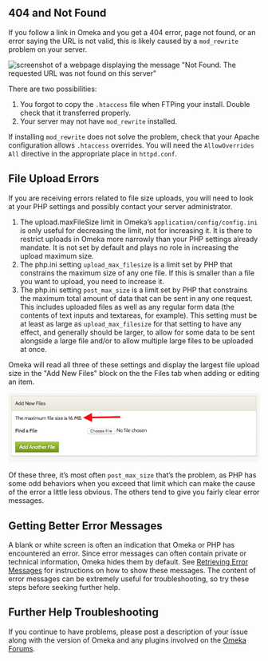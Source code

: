 
404 and Not Found
-------------------------------------------------------------

If you follow a link in Omeka and you get a 404 error, page not found, or an error saying the URL is not valid, this is likely caused by a `mod_rewrite` problem on your server. 

![screenshot of a webpage displaying the message "Not Found. The requested URL was not found on this server" ](/doc_files/htaccess_error.png)

There are two possibilities:

1.  You forgot to copy the `.htaccess` file when FTPing your install. Double check that it transferred properly.
2.  Your server may not have `mod_rewrite` installed. 

If installing `mod_rewrite` does not solve the problem, check that your Apache configuration allows `.htaccess` overrides. You will need the `AllowOverrides All` directive in the appropriate place in `httpd.conf`.

File Upload Errors
-----------------------------
If you are receiving errors related to file size uploads, you will need to look at your PHP settings and possibly contact your server administrator.

1. The upload.maxFileSize limit in Omeka’s `application/config/config.ini` is only useful for decreasing the limit, not for increasing it. It is there to restrict uploads in Omeka more narrowly than your PHP settings already mandate. It is not set by default and plays no role in increasing the upload maximum size.
2. The php.ini setting `upload_max_filesize` is a limit set by PHP that constrains the maximum size of any one file. If this is smaller than a file you want to upload, you need to increase it.
3. The php.ini setting `post_max_size` is a limit set by PHP that constrains the maximum total amount of data that can be sent in any one request. This includes uploaded files as well as any regular form data (the contents of text inputs and textareas, for example). This setting must be at least as large as `upload_max_filesize` for that setting to have any effect, and generally should be larger, to allow for some data to be sent alongside a large file and/or to allow multiple large files to be uploaded at once.

Omeka will read all three of these settings and display the largest file upload size in the "Add New Files" block on the the Files tab when adding or editing an item.

![A close up of the Files tab, showing only the Add New Files block. A red arrow points to a message reading "the maximum file size is 16MB," located just before the option to select a file](../doc_files/troubleshooting_filesize.png)

Of these three, it’s most often `post_max_size` that’s the problem, as PHP has some odd behaviors when you exceed that limit which can make the cause of the error a little less obvious. The others tend to give you fairly clear error messages.


Getting Better Error Messages
---------------------------------------------------------------
A blank or white screen is often an indication that Omeka or PHP has encountered an error. Since error messages can often contain private or technical information, Omeka hides them by default. See [Retrieving Error Messages](Retrieving_Error_Messages.md) for instructions on how to show these messages. The content of error messages can be extremely useful for troubleshooting, so try these steps before seeking further help.

Further Help Troubleshooting
----------------------------------------------------------
If you continue to have problems, please post a description of your issue along with the version of Omeka and any plugins involved on the [Omeka Forums](https://forum.omeka.org).